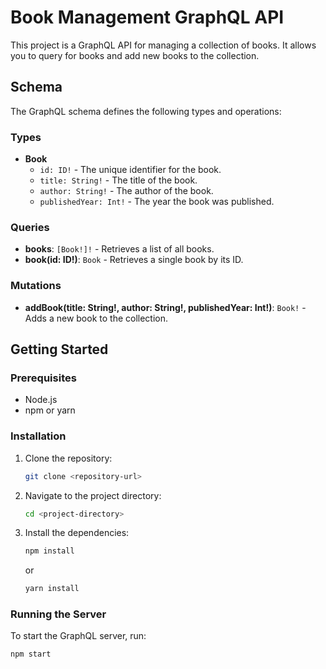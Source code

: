 # Book Management GraphQL API

This project is a GraphQL API for managing a collection of books. It allows you to query for books and add new books to the collection.

## Schema

The GraphQL schema defines the following types and operations:

### Types

- **Book**
  - `id: ID!` - The unique identifier for the book.
  - `title: String!` - The title of the book.
  - `author: String!` - The author of the book.
  - `publishedYear: Int!` - The year the book was published.

### Queries

- **books**: `[Book!]!` - Retrieves a list of all books.
- **book(id: ID!)**: `Book` - Retrieves a single book by its ID.

### Mutations

- **addBook(title: String!, author: String!, publishedYear: Int!)**: `Book!` - Adds a new book to the collection.

## Getting Started

### Prerequisites

- Node.js
- npm or yarn

### Installation

1. Clone the repository:
    ```sh
    git clone <repository-url>
    ```
2. Navigate to the project directory:
    ```sh
    cd <project-directory>
    ```
3. Install the dependencies:
    ```sh
    npm install
    ```
    or
    ```sh
    yarn install
    ```

### Running the Server

To start the GraphQL server, run:
```sh
npm start